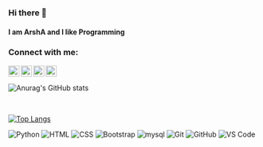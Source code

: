 ### Hi there 👋

#### I am ArshA and I like Programming

### Connect with me:

[<img align="left" alt="codeSTACKr | YouTube" width="22px" src="https://www.iconsdb.com/icons/preview/white/youtube-3-xxl.png" />](https://www.youtube.com/channel/UC8U5QJeiECJGIdC4FhVkQbQ)
[<img align="left" alt="codeSTACKr | Twitter" width="22px" src="https://www.iconsdb.com/icons/preview/white/twitter-3-xxl.png" />](https://twitter.com/hr_arsha)
[<img alt="" width="22px" src="https://www.iconsdb.com/icons/preview/white/linkedin-3-xxl.png"/>](https://www.linkedin.com/in/alireza-shabanpour/)
[<img align="left" alt="codeSTACKr | Instagram" width="22px" src="https://www.iconsdb.com/icons/preview/white/instagram-xxl.png" />](https://www.instagram.com/hr_arsha/)


![Anurag's GitHub stats](https://github-readme-stats.vercel.app/api?username=Hr-ArshA&show_icons=true&bg_color=22272e&text_color=e1e1e1&hide_border=True)

<br>

[![Top Langs](https://github-readme-stats.vercel.app/api/top-langs/?username=Hr-ArshA&show_icons=true&bg_color=22272e&text_color=e1e1e1&hide_border=True&layout=compact)](https://github.com/anuraghazra/github-readme-stats)




![Python](http://img.shields.io/badge/-Python-000?style=flat-square&logo=python)
![HTML](https://img.shields.io/badge/-HTML5-000?style=flat-square&logo=html5)
![CSS](https://img.shields.io/badge/-CSS3-000?style=flat-square&logo=css3&logoColor=%231572B6)
![Bootstrap](https://img.shields.io/badge/-Bootstrap-000?style=flat-square&logo=Bootstrap)
![mysql](https://img.shields.io/badge/-mysql-000?style=flat-square&logo=mysql&logoColor=ffffff)
![Git](https://img.shields.io/badge/-Git-000?style=flat-square&logo=git)
![GitHub](https://img.shields.io/badge/-GitHub-000?style=flat-square&logo=github)
![VS Code](http://img.shields.io/badge/-VS%20Code-000?style=flat-square&logo=visual-studio-code)
